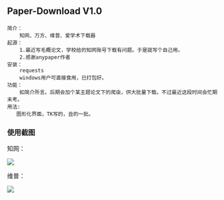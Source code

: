 ## Paper-Download V1.0

```text
简介：
    知网、万方、维普、爱学术下载器
起源：
	1.最近写毛概论文，学校给的知网账号下载有问题。于是就写个自己用。
	2.感谢anypaper作者
安装：
	requests
	windows用户可直接食用，已打包好。
功能：
	如简介所言。后期会加个某主题论文下的爬虫，供大批量下载。不过最近这段时间会忙期末考。
用法:
   图形化界面，TK写的，丑的一批。
```

### 使用截图

知网：

![](https://i.loli.net/2020/06/11/9A1adR2iNhlnuwx.png)

维普：

![](https://i.loli.net/2020/06/11/JuNRmHVo1Cfg8hb.png)

